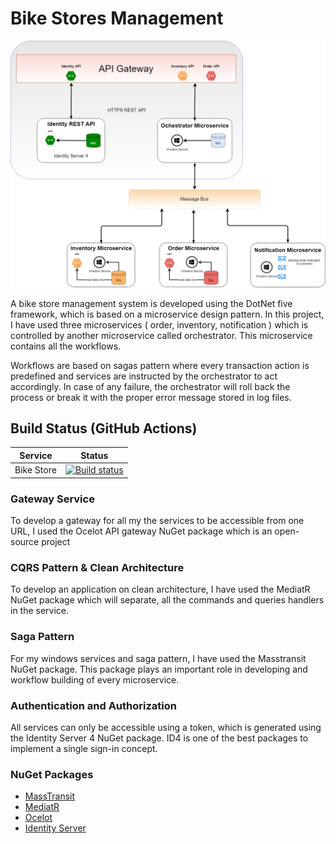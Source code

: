 # Bike Stores Management

![](https://github.com/qasimshk/CleverTalker/blob/master/CleverTalker.png)

A bike store management system is developed using the DotNet five framework, which is based on a microservice design pattern. In this project, I have used three microservices ( order, inventory, notification ) which is controlled by another microservice called orchestrator. This microservice contains all the workflows. 

Workflows are based on sagas pattern where every transaction action is predefined and services are instructed by the orchestrator to act accordingly. In case of any failure, the orchestrator will roll back the process or break it with the proper error message stored in log files.

## Build Status (GitHub Actions)

| Service | Status |
| ------------- | ------------- |
| Bike Store | [![Build status](https://dev.azure.com/CematixSolutions/CT%20Microservices/_apis/build/status/gateway-microservice-ci)](https://dev.azure.com/CematixSolutions/CT%20Microservices/_build/latest?definitionId=5) |


### Gateway Service

To develop a gateway for all my the services to be accessible from one URL, I used the Ocelot API gateway NuGet package which is an open-source project 

### CQRS Pattern & Clean Architecture

To develop an application on clean architecture, I have used the MediatR NuGet package which will separate, all the commands and queries handlers in the service.

### Saga Pattern

For my windows services and saga pattern, I have used the Masstransit NuGet package. This package plays an important role in developing and workflow building of every microservice.

### Authentication and Authorization

All services can only be accessible using a token, which is generated using the Identity Server 4 NuGet package. ID4 is one of the best packages to implement a single sign-in concept. 


### NuGet Packages

- [MassTransit](https://masstransit-project.com/getting-started/)
- [MediatR](https://github.com/jbogard/MediatR)
- [Ocelot](https://ocelot.readthedocs.io/en/latest/index.html)
- [Identity Server](https://identityserver4.readthedocs.io/en/latest/)
